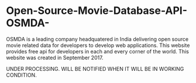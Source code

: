 # Open-Source-Movie-Database-API-OSMDA-
OSMDA is a leading company headquatered in India delivering open source movie related data for developers to develop web applications. This website provides free api for developers in each and every corner of the world. This website was created in September 2017.

UNDER PROCESSING. WILL BE NOTIFIED WHEN IT WILL BE IN WORKING CONDITION.
